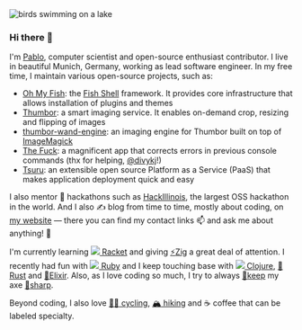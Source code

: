 <img alt="birds swimming on a lake" title="Vögel am Starnberger See" src="https://raw.githubusercontent.com/scorphus/scorphus/master/banner.jpg" />

### Hi there :wave:

I'm [Pablo][website], computer scientist and open-source enthusiast contributor. I live in beautiful
Munich, Germany, working as lead software engineer. In my free time, I maintain various open-source
projects, such as:

- [Oh My Fish][oh-my-fish]: the [Fish Shell][fish-shell] framework. It provides core infrastructure
  that allows installation of plugins and themes
- [Thumbor][thumbor]: a smart imaging service. It enables on-demand crop, resizing and flipping of
  images
- [thumbor-wand-engine][]: an imaging engine for Thumbor built on top of [ImageMagick][wand]
- [The Fuck][thefuck]: a magnificent app that corrects errors in previous console commands (thx for
  helping, [@divykj][divykj]!)
- [Tsuru][tsuru]: an extensible open source Platform as a Service (PaaS) that makes application
  deployment quick and easy

I also mentor :raised_hands: hackathons such as [HackIllinois][mentor-spotlight], the largest OSS
hackathon in the world. And I also :writing_hand: blog from time to time, mostly about coding, on
[my website][website] — there you can find my contact links :mailbox: and ask me about anything!
:speech_balloon:

I'm currently learning [![][racket-logo] Racket][sparring] and giving [:zap:Zig][aoc21] a great deal
of attention. I recently had fun with [![][ruby-logo] Ruby][aoc15] and I keep touching base with
[![][clojure-logo] Clojure][aoc17], [:crab:Rust][aoc18] and [:purple_heart:Elixir][aoc19]. Also, as
I love coding so much, I try to always [:snake:keep][aoc20] my axe [:snake:sharp][pychal].

Beyond coding, I also love [:biking_man: cycling][strava], [:mountain_snow: hiking][strava] and
:coffee: coffee that can be labeled specialty.

[website]: https://pabloaguiar.me
[oh-my-fish]: https://github.com/oh-my-fish/oh-my-fish
[fish-shell]: https://github.com/fish-shell/fish-shell
[thumbor]: https://github.com/thumbor
[tsuru]: https://github.com/tsuru
[thefuck]: https://github.com/nvbn/thefuck
[divykj]: https://github.com/divykj
[mentor-spotlight]: https://blog.hackillinois.org/spotlights/2018/08/14/mentor-spotlight-pablo-aguiar.html "Mentor Spotlight: Pablo Aguiar"
[thumbor-wand-engine]: https://github.com/scorphus/thumbor-wand-engine
[wand]: https://github.com/emcconville/wand "ImageMagick binding for Python"
[racket-logo]: https://upload.wikimedia.org/wikipedia/commons/thumb/c/c1/Racket-logo.svg/16px-Racket-logo.svg.png
[sparring]: https://github.com/scorphus/sparring/tree/master/advent-of-code/2016 "Some solutions for Advent of Code 2016 in Racket"
[aoc22]: https://github.com/scorphus/advent-of-code-2015 "Solutions for Advent of Code 2022 in Racket"
[ruby-logo]: https://upload.wikimedia.org/wikipedia/commons/thumb/7/73/Ruby_logo.svg/16px-Ruby_logo.svg.png
[aoc15]: https://github.com/scorphus/advent-of-code-2015 "Solutions for Advent of Code 2015 in Ruby"
[clojure-logo]: https://upload.wikimedia.org/wikipedia/commons/thumb/5/5d/Clojure_logo.svg/16px-Clojure_logo.svg.png
[aoc17]: https://github.com/scorphus/advent-of-code-2017 "Solutions for Advent of Code 2017 in Clojure"
[aoc18]: https://github.com/scorphus/advent-of-code-2018 "Solutions for Advent of Code 2018 in Rust"
[aoc19]: https://github.com/scorphus/advent-of-code-2019 "Solutions for Advent of Code 2019 in Elixir"
[aoc20]: https://github.com/scorphus/advent-of-code-2020 "Solutions for Advent of Code 2020 in Python"
[aoc21]: https://github.com/scorphus/advent-of-code-2021 "Solutions for Advent of Code 2021 in Zig"
[pychal]: https://github.com/scorphus/PythonChallengeSolutions "Solutions for Python Challenge"
[strava]: https://www.strava.com/athletes/31488876 "My Strava profile"
